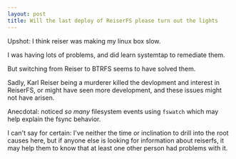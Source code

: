 ```yaml
---
layout: post
title: Will the last deploy of ReiserFS please turn out the lights
---
```


Upshot: I think reiser was making my linux box slow.

I was having lots of problems, and did learn systemtap to remediate them.

But switching from Reiser to BTRFS seems to have solved them.

Sadly, Karl Reiser being a murderer killed the devlopment and interest in ReiserFS,
or might have seen more development, and these issues might not have arisen.

Anecdotal: noticed _so many_ filesystem events using `fswatch` which may
help explain the fsync behavior.

I can't say for certain:
I've neither the time or inclination to drill into the root causes here,
but if anyone else is looking for information about reiserfs,
it may help them to know that at least one other person had problems with it.
